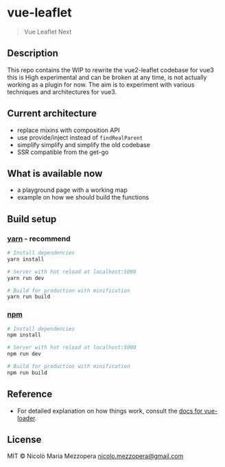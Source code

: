 # vue-leaflet

> Vue Leaflet Next

## Description

This repo contains the WIP to rewrite the vue2-leaflet codebase for vue3 this is High experimental and can be broken at any time, is not actually working as a plugin for now.
The aim is to experiment with various techniques and architectures for vue3.

## Current architecture

- replace mixins with composition API
- use provide/inject instead of `findRealParent`
- simplify simplify and simplify the old codebase
- SSR compatible from the get-go

## What is available now

- a playground page with a working map
- example on how we should build the functions

## Build setup

### [yarn](https://yarnpkg.com) - recommend

```bash
# Install dependencies
yarn install

# Server with hot reload at localhost:5000
yarn run dev

# Build for production with minification
yarn run build
```

### [npm](https://www.npmjs.com/)

```bash
# Install dependencies
npm install

# Server with hot reload at localhost:5000
npm run dev

# Build for production with minification
npm run build
```

## Reference

- For detailed explanation on how things work, consult the [docs for vue-loader](http://vuejs.github.io/vue-loader).

## License

MIT © Nicolò Maria Mezzopera <nicolo.mezzopera@gmail.com>
